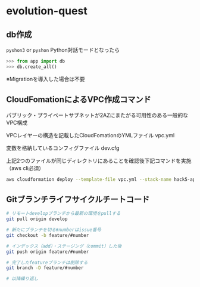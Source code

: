 # evolution-quest

## db作成
`pyshon3` or `pyshon`
Python対話モードとなったら
```python
>>> from app import db
>>> db.create_all()
```

※Migrationを導入した場合は不要

## CloudFomationによるVPC作成コマンド
パブリック・プライベートサブネットが2AZにまたがる可用性のある一般的なVPC構成

VPCレイヤーの構造を記載したCloudFomationのYMLファイル
vpc.yml

変数を格納しているコンフィグファイル
dev.cfg

上記2つのファイルが同じディレクトリにあることを確認後下記コマンドを実施（aws cli必須）

```bash
aws cloudformation deploy --template-file vpc.yml --stack-name hack5-app --parameter-overrides $(cat dev.cfg) --capabilities CAPABILITY_NAMED_IAM --no-execute-changeset
```

## Gitブランチライフサイクルチートコード

```bash
# リモートdevelopブランチから最新の環境をpullする
git pull origin develop

# 新たにブランチを切る#numberはissue番号
git checkout -b feature/#number

# インデックス（add）・ステージング（commit）した後
git push origin feature/#number

# 完了したfeatureブランチは削除する
git branch -D feature/#number

# 以降繰り返し
```